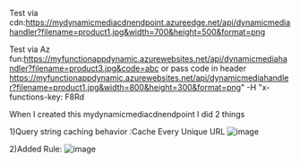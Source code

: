 Test via cdn:https://mydynamicmediacdnendpoint.azureedge.net/api/dynamicmediahandler?filename=product1.jpg&width=700&height=500&format=png

Test via Az fun:https://myfunctionappdynamic.azurewebsites.net/api/dynamicmediahandler?filename=product3.jpg&code=abc 
or pass code in header
 https://myfunctionappdynamic.azurewebsites.net/api/dynamicmediahandler?filename=product1.jpg&width=800&height=300&format=png" -H "x-functions-key: F8Rd

 When I created this mydynamicmediacdnendpoint I did 2 things


 
 1)Query string caching behavior :Cache Every Unique URL
 ![image](https://github.com/user-attachments/assets/a0ec6db8-795a-4514-9e04-54217647cd94)




 2)Added Rule:
 ![image](https://github.com/user-attachments/assets/59e35844-0146-49a3-87b4-ebe7f73b4907)

 
